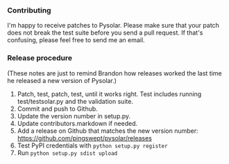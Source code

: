 ### Contributing ###

I'm happy to receive patches to Pysolar. Please make sure that your patch does not break the test suite before you send a pull request. If that's confusing, please feel free to send me an email.

### Release procedure ###

(These notes are just to remind Brandon how releases worked the last time he released a new version of Pysolar.)

1. Patch, test, patch, test, until it works right. Test includes running test/testsolar.py and the validation suite.
2. Commit and push to Github.
3. Update the version number in setup.py.
4. Update contributors.markdown if needed.
5. Add a release on Github that matches the new version number: https://github.com/pingswept/pysolar/releases
6. Test PyPI credentials with `python setup.py register`
7. Run `python setup.py sdist upload`
